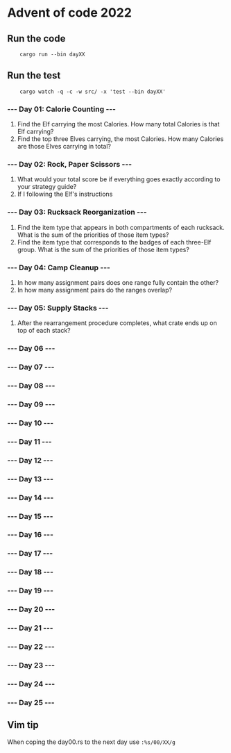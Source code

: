 # Advent of code 2022

## Run the code
```bach
    cargo run --bin dayXX
```

## Run the test
```bach
    cargo watch -q -c -w src/ -x 'test --bin dayXX'
```

### --- Day 01: Calorie Counting ---
1. Find the Elf carrying the most Calories. How many total Calories is that Elf carrying?
2. Find the top three Elves carrying, the most Calories. How many Calories are those Elves carrying in total?

### --- Day 02: Rock, Paper Scissors ---
1. What would your total score be if everything goes exactly according to your strategy guide?
2. If I following the Elf's instructions

### --- Day 03: Rucksack Reorganization ---
1. Find the item type that appears in both compartments of each rucksack. What is the sum of the priorities of those item types?
2. Find the item type that corresponds to the badges of each three-Elf group. What is the sum of the priorities of those item types?

### --- Day 04: Camp Cleanup ---
1. In how many assignment pairs does one range fully contain the other?
2. In how many assignment pairs do the ranges overlap?

### --- Day 05: Supply Stacks ---
1. After the rearrangement procedure completes, what crate ends up on top of each stack?

### --- Day 06 ---

### --- Day 07 ---

### --- Day 08 ---

### --- Day 09 ---

### --- Day 10 ---

### --- Day 11 ---

### --- Day 12 ---

### --- Day 13 ---

### --- Day 14 ---

### --- Day 15 ---

### --- Day 16 ---

### --- Day 17 ---

### --- Day 18 ---

### --- Day 19 ---

### --- Day 20 ---

### --- Day 21 ---

### --- Day 22 ---

### --- Day 23 ---

### --- Day 24 ---

### --- Day 25 ---

## Vim tip

When coping the day00.rs to the next day use ```:%s/00/XX/g```
